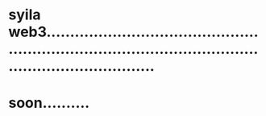 # syila web3.................................................................................................................................
# soon..........
